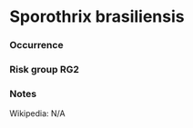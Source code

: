 <!-- TITLE: Sporothrix brasiliensis  -->

# Sporothrix brasiliensis
### Occurrence

### Risk group RG2

### Notes

Wikipedia: N/A